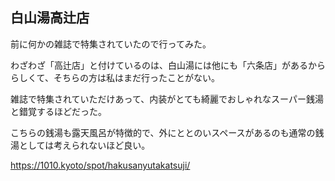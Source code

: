 ## 白山湯高辻店

前に何かの雑誌で特集されていたので行ってみた。

わざわざ「高辻店」と付けているのは、白山湯には他にも「六条店」があるかららしくて、そちらの方は私はまだ行ったことがない。

雑誌で特集されていただけあって、内装がとても綺麗でおしゃれなスーパー銭湯と錯覚するほどだった。

こちらの銭湯も露天風呂が特徴的で、外にととのいスペースがあるのも通常の銭湯としては考えられないほど良い。

https://1010.kyoto/spot/hakusanyutakatsuji/